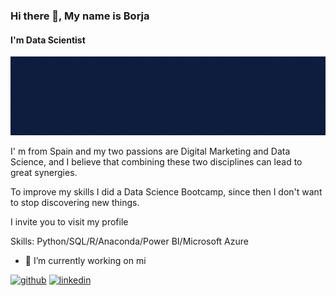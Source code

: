 ### Hi there 👋, My name is Borja
#### I'm Data Scientist
![I'm Data Scientist](https://github.com/Borjaa-P/Borjaa-P/blob/main/Blue%20Illustrated%20Technology%20General%20LinkedIn%20Banner.gif?raw=true)

I' m from Spain and my two passions are Digital Marketing and Data Science, and I believe that combining these two disciplines can lead to great synergies. 

To improve my skills I did a Data Science Bootcamp, since then I don't want to stop discovering new things.

I invite you to visit my profile 

Skills: Python/SQL/R/Anaconda/Power BI/Microsoft Azure

- 🔭 I’m currently working on mi 


[<img src='https://cdn.jsdelivr.net/npm/simple-icons@3.0.1/icons/github.svg' alt='github' height='40'>](https://github.com/Borjaa-P)  [<img src='https://cdn.jsdelivr.net/npm/simple-icons@3.0.1/icons/linkedin.svg' alt='linkedin' height='40'>](https://www.linkedin.com/in/https://www.linkedin.com/in/borja-páez-alonso-a28281160/)  

